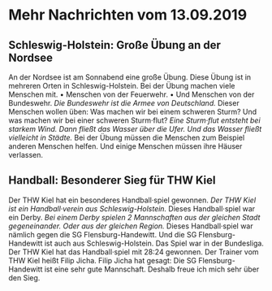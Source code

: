 # Mehr Nachrichten vom 13.09.2019


## Schleswig-Holstein: Große Übung an der Nordsee
An der Nordsee ist am Sonnabend eine große Übung. Diese Übung ist in mehreren Orten in Schleswig-Holstein. Bei der Übung machen viele Menschen mit. • Menschen von der Feuerwehr. • Und Menschen von der Bundeswehr. 
*Die Bundeswehr ist die Armee von Deutschland.* Dieser Menschen wollen üben: Was machen wir bei einem schweren Sturm? Und was machen wir bei einer schweren Sturm·flut? 
*Eine Sturm·flut entsteht bei starkem Wind.* 
*Dann fließt das Wasser über die Ufer.* 
*Und das Wasser fließt vielleicht in Städte.* Bei der Übung müssen die Menschen zum Beispiel anderen Menschen helfen. Und einige Menschen müssen ihre Häuser verlassen. 

## Handball: Besonderer Sieg für THW Kiel
Der THW Kiel hat ein besonderes Handball·spiel gewonnen. 
*Der THW Kiel ist ein Handball·verein aus Schleswig-Holstein.* Dieses Handball·spiel war ein Derby. 
*Bei einem Derby spielen 2 Mannschaften aus der gleichen Stadt gegeneinander.* 
*Oder aus der gleichen Region.* Dieses Handball·spiel war nämlich gegen die SG Flensburg-Handewitt. Und die SG Flensburg-Handewitt ist auch aus Schleswig-Holstein. Das Spiel war in der Bundesliga. Der THW Kiel hat das Handball·spiel mit 28:24 gewonnen. Der Trainer vom THW Kiel heißt Filip Jicha. Filip Jicha hat gesagt: Die SG Flensburg-Handewitt ist eine sehr gute Mannschaft. Deshalb freue ich mich sehr über den Sieg. 
